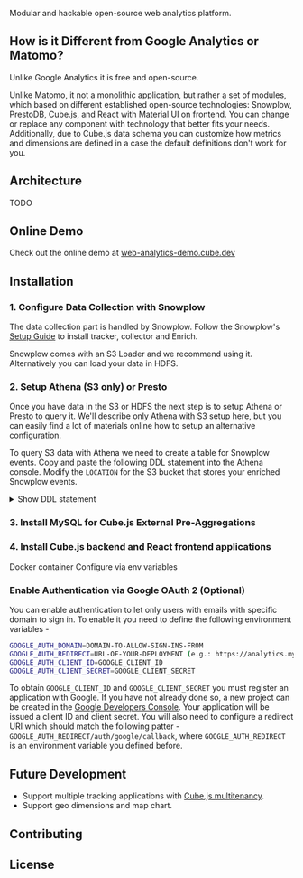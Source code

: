 Modular and hackable open-source web analytics platform.

## How is it Different from Google Analytics or Matomo?

Unlike Google Analytics it is free and open-source.

Unlike Matomo, it not a monolithic application, but rather a set of modules,
which based on different established open-source technologies: Snowplow,
PrestoDB, Cube.js, and React with Material UI on frontend. You can change or
replace any component with technology that better fits your needs. Additionally, due to Cube.js data schema you can customize how metrics and dimensions are defined in a case the default definitions don't work for you.

## Architecture

TODO

## Online Demo

Check out the online demo at [web-analytics-demo.cube.dev](https://web-analytics-demo.cube.dev)

## Installation

### 1. Configure Data Collection with Snowplow

The data collection part is handled by Snowplow. Follow the Snowplow's [Setup Guide](https://github.com/snowplow/snowplow/wiki/Setting-up-SnowPlow) to install tracker, collector and Enrich.

Snowplow comes with an S3 Loader and we recommend using it. Alternatively you
can load your data in HDFS.

### 2. Setup Athena (S3 only) or Presto

Once you have data in the S3 or HDFS the next step is to setup Athena or Presto
to query it. We'll describe only Athena with S3 setup here, but you can easily find a
lot of materials online how to setup an alternative configuration.

To query S3 data with Athena we need to create a table for Snowplow events. Copy and paste the following DDL statement into the Athena console. Modify the `LOCATION` for the S3 bucket that stores your enriched Snowplow events.

<details>
  <summary>Show DDL statement</summary>

```sql
CREATE EXTERNAL TABLE atomic_events (
app_id STRING,
platform STRING,
etl_tstamp TIMESTAMP,
collector_tstamp TIMESTAMP,
dvce_tstamp TIMESTAMP,
event STRING,
event_id STRING,
txn_id INT,
name_tracker STRING,
v_tracker STRING,
v_collector STRING,
v_etl STRING,
user_id STRING,
user_ipaddress STRING,
user_fingerprint STRING,
domain_userid STRING,
domain_sessionidx INT,
network_userid STRING,
geo_country STRING,
geo_region STRING,
geo_city STRING,
geo_zipcode STRING,
geo_latitude STRING,
geo_longitude STRING,
geo_region_name STRING,
ip_isp STRING,
ip_organization STRING,
ip_domain STRING,
ip_netspeed STRING,
page_url STRING,
page_title STRING,
page_referrer STRING,
page_urlscheme STRING,
page_urlhost STRING,
page_urlport INT,
page_urlpath STRING,
page_urlquery STRING,
page_urlfragment STRING,
refr_urlscheme STRING,
refr_urlhost STRING,
refr_urlport INT,
refr_urlpath STRING,
refr_urlquery STRING,
refr_urlfragment STRING,
refr_medium STRING,
refr_source STRING,
refr_term STRING,
mkt_medium STRING,
mkt_source STRING,
mkt_term STRING,
mkt_content STRING,
mkt_campaign STRING,
contexts STRING,
se_category STRING,
se_action STRING,
se_label STRING,
se_property STRING,
se_value STRING,
unstruct_event STRING,
tr_orderid STRING,
tr_affiliation STRING,
tr_total STRING,
tr_tax STRING,
tr_shipping STRING,
tr_city STRING,
tr_state STRING,
tr_country STRING,
ti_orderid STRING,
ti_sku STRING,
ti_name STRING,
ti_category STRING,
ti_price STRING,
ti_quantity INT,
pp_xoffset_min INT,
pp_xoffset_max INT,
pp_yoffset_min INT,
pp_yoffset_max INT,
useragent STRING,
br_name STRING,
br_family STRING,
br_version STRING,
br_type STRING,
br_renderengine STRING,
br_lang STRING,
br_features_pdf STRING,
br_features_flash STRING,
br_features_java STRING,
br_features_director STRING,
br_features_quicktime STRING,
br_features_realplayer STRING,
br_features_windowsmedia STRING,
br_features_gears STRING,
br_features_silverlight STRING,
br_cookies STRING,
br_colordepth STRING,
br_viewwidth INT,
br_viewheight INT,
os_name STRING,
os_family STRING,
os_manufacturer STRING,
os_timezone STRING,
dvce_type STRING,
dvce_ismobile STRING,
dvce_screenwidth INT,
dvce_screenheight INT,
doc_charset STRING,
doc_width INT,
doc_height INT,
tr_currency STRING,
tr_total_base STRING,
tr_tax_base STRING,
tr_shipping_base STRING,
ti_currency STRING,
ti_price_base STRING,
base_currency STRING,
geo_timezone STRING,
mkt_clickid STRING,
mkt_network STRING,
etl_tags STRING,
dvce_sent_tstamp TIMESTAMP,
refr_domain_userid STRING,
refr_dvce_tstamp TIMESTAMP,
derived_contexts STRING,
domain_sessionid STRING,
derived_tstamp TIMESTAMP
)
PARTITIONED BY(run STRING)
ROW FORMAT DELIMITED
FIELDS TERMINATED BY '\t'
STORED AS TEXTFILE
LOCATION 's3://bucket-name/path/to/enriched/good';
```
</details>

### 3. Install MySQL for Cube.js External Pre-Aggregations

### 4. Install Cube.js backend and React frontend applications
Docker container
Configure via env variables

### Enable Authentication via Google OAuth 2 (Optional)

You can enable authentication to let only users with emails with specific domain
to sign in. To enable it you need to define the following environment variables -

```bash
GOOGLE_AUTH_DOMAIN=DOMAIN-TO-ALLOW-SIGN-INS-FROM
GOOGLE_AUTH_REDIRECT=URL-OF-YOUR-DEPLOYMENT (e.g.: https://analytics.myapp.com)
GOOGLE_AUTH_CLIENT_ID=GOOGLE_CLIENT_ID
GOOGLE_AUTH_CLIENT_SECRET=GOOGLE_CLIENT_SECRET
```

To obtain `GOOGLE_CLIENT_ID` and `GOOGLE_CLIENT_SECRET` you must register an application with Google. If you have not already done so, a new project can be created in the [Google Developers Console](https://console.developers.google.com/). Your application will be issued a client ID and client secret. You will also need to configure a redirect URI which should match the following patter - `GOOGLE_AUTH_REDIRECT/auth/google/callback`, where `GOOGLE_AUTH_REDIRECT` is an environment variable you defined before.

## Future Development

* Support multiple tracking applications with [Cube.js multitenancy](https://cube.dev/docs/multitenancy-setup).
* Support geo dimensions and map chart.

## Contributing

## License
